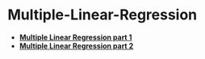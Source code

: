 # Multiple-Linear-Regression
- [**Multiple Linear Regression part 1**](https://youtu.be/3G1mEzTL0qg)
- [**Multiple Linear Regression part 2**](https://youtu.be/UvaivsJiHBQ)
